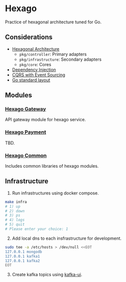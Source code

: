 # Hexago

Practice of hexagonal architecture tuned for Go.

## Considerations

- [Hexagonal Architecture](https://en.wikipedia.org/wiki/Hexagonal_architecture_(software))
  + `pkg/controller`: Primary adapters
  + `pkg/infrastructure`: Secondary adapters
  + `pkg/core`: Cores
- [Dependency Injection](https://en.wikipedia.org/wiki/Dependency_injection)
- [CQRS with Event Sourcing](https://docs.microsoft.com/en-us/azure/architecture/patterns/event-sourcing)
- [Go standard layout](https://github.com/golang-standards/project-layout)

## Modules

### [Hexago Gateway](./gateway)

API gateway module for hexago service.

### [Hexago Payment](./payment)

TBD.

### [Hexago Common](./common)

Includes common libraries of hexago modules.

## Infrastructure

1. Run infrastructures using docker compose.

```bash
make infra
# 1) up
# 2) down
# 3) ps
# 4) logs
# 5) quit
# Please enter your choice: 1
```

2. Add local dns to each insfrastructure for development.

```bash
sudo tee -a /etc/hosts > /dev/null <<EOT
127.0.0.1 mongodb
127.0.0.1 kafka1
127.0.0.1 kafka2
EOT
```

3. Create kafka topics using [kafka-ui](http://localhost:58080).
